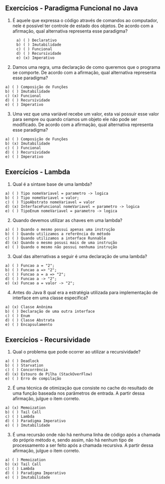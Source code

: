 ## Exercícios - Paradigma Funcional no Java

1) É aquele que expressa o código através de comandos ao computador, nele é possível ter controle de estado dos objetos. De acordo com a afirmação, qual alternativa representa esse paradigma?
```
     a) ( ) Declarativo
     b) ( ) Imutabilidade
     c) ( ) Funcional
     d) ( ) Recursividade
     e) (x) Imperativo 
```

2) Damos uma regra, uma declaração de como queremos que o programa se comporte. De acordo com a afirmação, qual alternativa representa esse paradigma?

```
a) ( ) Composição de Funções
b) ( ) Imutabilidade
c) (x) Funcional
d) ( ) Recursividade
e) ( ) Imperativo 
```

3) Uma vez que uma variável recebe um valor, esta vai possuir esse valor para sempre ou quando criamos um objeto ele não pode ser modificado. De acordo com a afirmação, qual alternativa representa esse paradigma?

```
a) ( ) Composição de Funções
b) (x) Imutabilidade
c) ( ) Funcional
d) ( ) Recursividade
e) ( ) Imperativo 
```

## Exercícios - Lambda

1) Qual é a sintaxe base de uma lambda?

```
a) ( ) Tipo nomeVariavel = parametro -> logica
b) ( ) Tipo nomeVariavel = valor;
c) ( ) TipoAbstrato nomeVariavel = valor
d) (x) InterfaceFuncional nomeVariavel = parametro -> logica
e) ( ) TipoEnum nomeVariavel = parametro -> logica
```

2) Quando devemos utilizar as chaves em uma lambda?

```
a) ( ) Quando o mesmo possui apenas uma instrução
b) ( ) Quando utilizamos a referência do método
c) ( ) Quando utilizamos a interface Runnable
d) (x) Quando o mesmo posusi mais de uma instrução
e) ( ) Quando o mesmo não possui nenhuma instrução
```

3) Qual das alternativas a seguir é uma declaração de uma lambda?

```
a) ( ) Funcao a = "2";
b) ( ) Funcao a => "2";
c) ( ) Funcao a = a => "2";
d) ( ) Funcao a -> "2";
e) (x) Funcao a = valor -> "2";
```

4) Antes do Java 8 qual era a estratégia utilizada para implementação de interface em uma classe específica?

```
a) (x) Classe Anônima
b) ( ) Declaração de uma outra interface 
c) ( ) Enum
d) ( ) Classe Abstrata
e) ( ) Encapsulamento 
```

## Exercícios - Recursividade

1) Qual o problema que pode ocorrer ao utilizar a recursividade?

```
a) ( ) Deadlock
b) ( ) Starvation
c) ( ) Concorrência
d) (x) Estouro de Pilha (StackOverFlow)
e) ( ) Erro de compilação
```

2) É uma técnica de otimização que consiste no cache do resultado de uma função baseada nos parâmetros de entrada. A partir dessa afirmação, julgue o item correto.

 ```
 a) (x) Memoization
 b) ( ) Tail Call 
 c) ( ) Lambda
 d) ( ) Paradigma Imperativo
 e) ( ) Imutabilidade
 ```

3) É uma recursão onde não há nenhuma linha de código após a chamada do próprio método e, sendo assim, não há nenhum tipo de processamento a ser feito após a chamada recursiva. A partir dessa afirmação, julgue o item correto.

```
a) ( ) Memoization
b) (x) Tail Call
c) ( ) Lambda
d) ( ) Paradigma Imperativo
e) ( ) Imutabilidade
```

